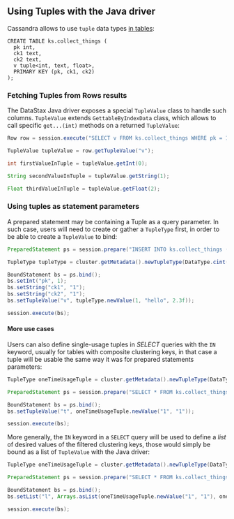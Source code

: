 ## Using Tuples with the Java driver

Cassandra allows to use `tuple` data types [in tables](https://docs.datastax.com/en/cql/3.1/cql/cql_reference/tupleType.html):

```
CREATE TABLE ks.collect_things (
  pk int,
  ck1 text,
  ck2 text,
  v tuple<int, text, float>,
  PRIMARY KEY (pk, ck1, ck2)
);
```

### Fetching Tuples from Rows results

The DataStax Java driver exposes a special `TupleValue` class to handle such columns. `TupleValue` extends `GettableByIndexData` class, which allows to call specific `get...(int)` methods on a returned `TupleValue`:

```java
Row row = session.execute("SELECT v FROM ks.collect_things WHERE pk = 1").one();

TupleValue tupleValue = row.getTupleValue("v");

int firstValueInTuple = tupleValue.getInt(0);

String secondValueInTuple = tupleValue.getString(1);

Float thirdValueInTuple = tupleValue.getFloat(2);
```

### Using tuples as statement parameters

A prepared statement may be containing a Tuple as a query parameter. In such case, users will need to create or gather a `TupleType` first, in order to be able to create a `TupleValue` to bind:

```java
PreparedStatement ps = session.prepare("INSERT INTO ks.collect_things (pk, ck1, ck2, v) VALUES (:pk, :ck1, :ck2, :v)");

TupleType tupleType = cluster.getMetadata().newTupleType(DataType.cint(), DataType.text(), DataType.cfloat());

BoundStatement bs = ps.bind();
bs.setInt("pk", 1);
bs.setString("ck1", "1");
bs.setString("ck2", "1");
bs.setTupleValue("v", tupleType.newValue(1, "hello", 2.3f));

session.execute(bs);
```

#### More use cases

Users can also define single-usage tuples in _SELECT_ queries with the `IN` keyword, usually for tables with composite clustering keys, in that case a tuple will be usable the same way it was for prepared statements parameters:

```java
TupleType oneTimeUsageTuple = cluster.getMetadata().newTupleType(DataType.text(), DataType.text());

PreparedStatement ps = session.prepare("SELECT * FROM ks.collect_things WHERE pk = 1 and (ck1, ck2) IN (:t)");

BoundStatement bs = ps.bind();
bs.setTupleValue("t", oneTimeUsageTuple.newValue("1", "1"));

session.execute(bs);
```

More generally, the `IN` keyword in a `SELECT` query will be used to define a *list* of desired values of the filtered clustering keys, those would simply be bound as a list of `TupleValue` with the Java driver:

```java
TupleType oneTimeUsageTuple = cluster.getMetadata().newTupleType(DataType.text(), DataType.text());

PreparedStatement ps = session.prepare("SELECT * FROM ks.collect_things WHERE pk = 1 AND (ck1, ck2) IN :l");

BoundStatement bs = ps.bind();
bs.setList("l", Arrays.asList(oneTimeUsageTuple.newValue("1", "1"), oneTimeUsageTuple.newValue("1", "2"), oneTimeUsageTuple.newValue("2", "1")));

session.execute(bs);
```

[TupleType]: http://docs.datastax.com/en/drivers/java/3.0/com/datastax/driver/core/TupleType.html